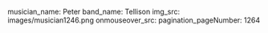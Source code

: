 musician_name: Peter
band_name: Tellison
img_src: images/musician1246.png
onmouseover_src: 
pagination_pageNumber: 1264